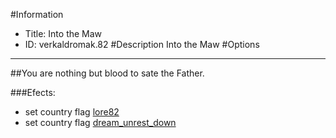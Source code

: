 #Information
 - Title: Into the Maw
 - ID: verkaldromak.82
#Description
Into the Maw
#Options

___
##You are nothing but blood to sate the Father.

###Efects:<ul><li>set country flag [lore82](../flags/lore82.md)</li><li>set country flag [dream_unrest_down](../flags/dream_unrest_down.md)</li></ul>
